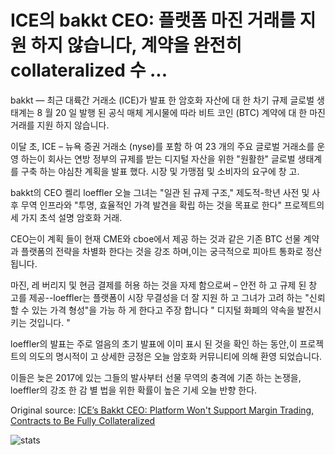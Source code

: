 # ICE의 bakkt CEO: 플랫폼 마진 거래를 지원 하지 않습니다, 계약을 완전히 collateralized 수 ...

bakkt — 최근 대륙간 거래소 (ICE)가 발표 한 암호화 자산에 대 한 차기 규제 글로벌 생태계는 8 월 20 일 발행 된 공식 매체 게시물에 따라 비트 코인 (BTC) 계약에 대 한 마진 거래를 지원 하지 않습니다.

이달 초, ICE – 뉴욕 증권 거래소 (nyse)를 포함 하 여 23 개의 주요 글로벌 거래소를 운영 하는이 회사는 연방 정부의 규제를 받는 디지털 자산을 위한 "원활한" 글로벌 생태계를 구축 하는 야심찬 계획을 발표 했다. 시장 및 가맹점 및 소비자의 요구에 창 고.

bakkt의 CEO 켈리 loeffler 오늘 그녀는 "일관 된 규제 구조," 제도적-학년 사전 및 사후 무역 인프라와 "투명, 효율적인 가격 발견을 확립 하는 것을 목표로 한다" 프로젝트의 세 가지 초석 설명 암호화 거래.

CEO는이 계획 들이 현재 CME와 cboe에서 제공 하는 것과 같은 기존 BTC 선물 계약과 플랫폼의 전략을 차별화 한다는 것을 강조 하며,이는 궁극적으로 피아트 통화로 정산 됩니다.

마진, 레 버리지 및 현금 결제를 허용 하는 것을 자제 함으로써 – 안전 하 고 규제 된 창 고를 제공--loeffler는 플랫폼이 시장 무결성을 더 잘 지원 하 고 그녀가 고려 하는 "신뢰할 수 있는 가격 형성"을 가능 하 게 한다고 주장 합니다 " 디지털 화폐의 약속을 발전시키는 것입니다. "

loeffler의 발표는 주로 얼음의 초기 발표에 이미 표시 된 것을 확인 하는 동안,이 프로젝트의 의도의 명시적이 고 상세한 긍정은 오늘 암호화 커뮤니티에 의해 환영 되었습니다.

이들은 늦은 2017에 있는 그들의 발사부터 선물 무역의 충격에 기존 하는 논쟁을, loeffler의 강조 한 감 별 법을 위한 확률이 높은 기세 오늘 반향 한다.

Original source: [ICE’s Bakkt CEO: Platform Won't Support Margin Trading, Contracts to Be Fully Collateralized](https://cointelegraph.com/news/ices-bakkt-ceo-platform-wont-support-margin-trading-contracts-to-be-fully-collateralized)

![stats](https://c.statcounter.com/11760860/0/a89fa40b/1/ "stats")
